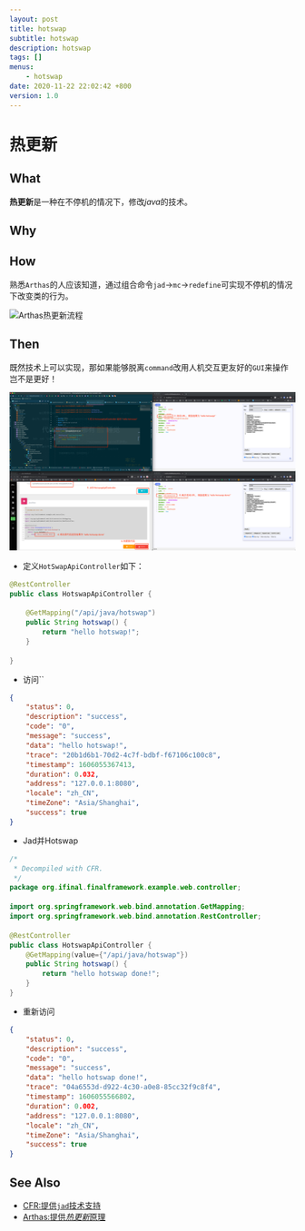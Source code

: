 ```yaml
---
layout: post
title: hotswap
subtitle: hotswap
description: hotswap
tags: []
menus:
    - hotswap
date: 2020-11-22 22:02:42 +800
version: 1.0
---
```

    
# 热更新

## What

**热更新**是一种在不停机的情况下，修改*java*的技术。

## Why

## How

熟悉`Arthas`的人应该知道，通过组合命令`jad`->`mc`->`redefine`可实现不停机的情况下改变类的行为。    

![Arthas热更新流程](http://assets.processon.com/chart_image/5fba6fb90791293c5429cf66.png)

## Then

既然技术上可以实现，那如果能够脱离`command`改用人机交互更友好的`GUI`来操作岂不是更好！

![Hotswap](images/hotswap.png)


* 定义`HotSwapApiController`如下：

```java
@RestController
public class HotswapApiController {

    @GetMapping("/api/java/hotswap")
    public String hotswap() {
        return "hello hotswap!";
    }

}
```

* 访问``

```json
{
    "status": 0,
    "description": "success",
    "code": "0",
    "message": "success",
    "data": "hello hotswap!",
    "trace": "20b1d6b1-70d2-4c7f-bdbf-f67106c100c8",
    "timestamp": 1606055367413,
    "duration": 0.032,
    "address": "127.0.0.1:8080",
    "locale": "zh_CN",
    "timeZone": "Asia/Shanghai",
    "success": true
}
```

* Jad并Hotswap

```java
/*
 * Decompiled with CFR.
 */
package org.ifinal.finalframework.example.web.controller;

import org.springframework.web.bind.annotation.GetMapping;
import org.springframework.web.bind.annotation.RestController;

@RestController
public class HotswapApiController {
    @GetMapping(value={"/api/java/hotswap"})
    public String hotswap() {
        return "hello hotswap done!";
    }
}

```

* 重新访问

```json
{
    "status": 0,
    "description": "success",
    "code": "0",
    "message": "success",
    "data": "hello hotswap done!",
    "trace": "04a6553d-d922-4c30-a0e8-85cc32f9c8f4",
    "timestamp": 1606055566802,
    "duration": 0.002,
    "address": "127.0.0.1:8080",
    "locale": "zh_CN",
    "timeZone": "Asia/Shanghai",
    "success": true
}
```




## See Also

* [CFR:提供`jad`技术支持](https://github.com/leibnitz27/cfr)
* [Arthas:提供*热更新*原理](https://arthas.aliyun.com/doc/index.html)